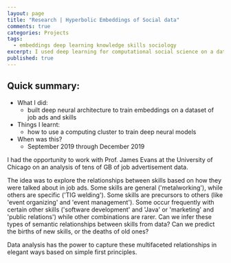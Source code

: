 ```yaml
---
layout: page
title: "Research | Hyperbolic Embeddings of Social data"
comments: true
categories: Projects
tags:
  - embeddings deep learning knowledge skills sociology
excerpt: I used deep learning for computational social science on a dataset of jobs and skills...
published: true
---
```


## Quick summary:

- What I did:
    - built deep neural architecture to train embeddings on a dataset of job ads and skills
- Things I learnt:
    - how to use a computing cluster to train deep neural models
- When was this?
    - September 2019 through December 2019

I had the opportunity to work with Prof. James Evans at the University of Chicago on an analysis of tens of GB of job advertisement data.

The idea was to explore the relationships between skills based on how they were talked about in job ads. Some skills are general ('metalworking'), while others are specific ('TIG welding'). Some skills are precursors to others (like 'event organizing' and 'event management'). Some occur frequently with certain other skills ('software development' and 'Java' or 'marketing' and 'public relations') while other combinations are rarer. Can we infer these types of semantic relationships between skills from data? Can we predict the births of new skills, or the deaths of old ones?

Data analysis has the power to capture these multifaceted relationships in elegant ways based on simple first principles.
